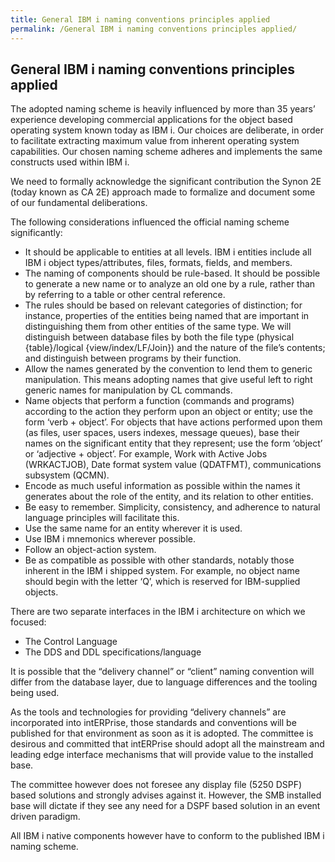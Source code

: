 ```yaml
---
title: General IBM i naming conventions principles applied
permalink: /General IBM i naming conventions principles applied/
---
```


## General IBM i naming conventions principles applied

The adopted naming scheme is heavily influenced by more than 35 years’ experience developing commercial applications for the object based operating system known today as IBM i. Our choices are deliberate, in order to facilitate extracting maximum value from inherent operating system capabilities. Our chosen naming scheme adheres and implements the same constructs used within IBM i.

We need to formally acknowledge the significant contribution the Synon 2E (today known as CA 2E) approach made to formalize and document some of our fundamental deliberations.

The following considerations influenced the official naming scheme significantly:

- It should be applicable to entities at all levels. IBM i entities include all IBM i object types/attributes, files, formats, fields, and members.
- The naming of components should be rule-based. It should be possible to generate a new name or to analyze an old one by a rule, rather than by referring to a table or other central reference.
- The rules should be based on relevant categories of distinction; for instance, properties of the entities being named that are important in distinguishing them from other entities of the same type. We will distinguish between database files by both the file type (physical {table}/logical {view/index/LF/Join}) and the nature of the file’s contents; and distinguish between programs by their function.
- Allow the names generated by the convention to lend them to generic manipulation. This means adopting names that give useful left to right generic names for manipulation by CL commands.
- Name objects that perform a function (commands and programs) according to the action they perform upon an object or entity; use the form ‘verb + object’. For objects that have actions performed upon them (as files, user spaces, users indexes, message queues), base their names on the significant entity that they represent; use the form ‘object’ or ‘adjective + object’. For example, Work with Active Jobs (WRKACTJOB), Date format system value (QDATFMT), communications subsystem (QCMN).
- Encode as much useful information as possible within the names it generates about the role of the entity, and its relation to other entities.
- Be easy to remember. Simplicity, consistency, and adherence to natural language principles will facilitate this.
- Use the same name for an entity wherever it is used.
- Use IBM i mnemonics wherever possible.
- Follow an object-action system.
- Be as compatible as possible with other standards, notably those inherent in the IBM i shipped system. For example, no object name should begin with the letter ‘Q’, which is reserved for IBM-supplied objects.

There are two separate interfaces in the IBM i architecture on which we focused:

- The Control Language
- The DDS and DDL specifications/language

It is possible that the “delivery channel” or “client” naming convention will differ from the database layer, due to language differences and the tooling being used.

As the tools and technologies for providing “delivery channels” are incorporated into intERPrise, those standards and conventions will be published for that environment as soon as it is adopted. The committee is desirous and committed that intERPrise should adopt all the mainstream and leading edge interface mechanisms that will provide value to the installed base.

The committee however does not foresee any display file (5250 DSPF) based solutions and strongly advises against it. However, the SMB installed base will dictate if they see any need for a DSPF based solution in an event driven paradigm.

All IBM i native components however have to conform to the published IBM i naming scheme.